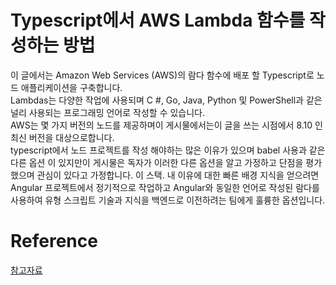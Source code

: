 # Typescript에서 AWS Lambda 함수를 작성하는 방법
이 글에서는 Amazon Web Services (AWS)의 람다 함수에 배포 할 Typescript로 노드 애플리케이션을 구축합니다.<br />
Lambdas는 다양한 작업에 사용되며 C #, Go, Java, Python 및 PowerShell과 같은 널리 사용되는 프로그래밍 언어로 작성할 수 있습니다. <br />
AWS는 몇 가지 버전의 노드를 제공하며이 게시물에서는이 글을 쓰는 시점에서 8.10 인 최신 버전을 대상으로합니다.<br />
typescript에서 노드 프로젝트를 작성 해야하는 많은 이유가 있으며 babel 사용과 같은 다른 옵션 이 있지만이 게시물은 독자가 이러한 다른 옵션을 알고 가정하고 단점을 평가했으며 관심이 있다고 가정합니다. 
이 스택. 내 이유에 대한 빠른 배경 지식을 얻으려면 Angular 프로젝트에서 정기적으로 작업하고 Angular와 동일한 언어로 작성된 람다를 사용하여 유형 스크립트 기술과 지식을 백엔드로 이전하려는 팀에게 훌륭한 옵션입니다.


# Reference
[참고자료](https://scotch.io/@nwayve/how-to-build-a-lambda-function-in-typescript)
